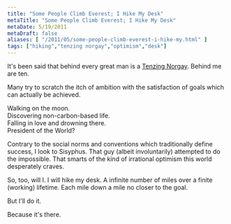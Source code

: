 ```yaml
---
title: "Some People Climb Everest; I Hike My Desk"
metaTitle: "Some People Climb Everest; I Hike My Desk"
metaDate: 5/19/2011
metaDraft: false
aliases: [ "/2011/05/some-people-climb-everest-i-hike-my.html" ]
tags: ["hiking","tenzing norgay","optimism","desk"]
---
```


It's been said that behind every great man is a [Tenzing Norgay](http://en.wikipedia.org/wiki/Tenzing_Norgay). Behind me are ten.  
  
Many try to scratch the itch of ambition with the satisfaction of goals which can actually be achieved.  
  
Walking on the moon.  
Discovering non-carbon-based life.  
Falling in love and drowning there.  
President of the World?  
  
Contrary to the social norms and conventions which traditionally define success, I look to Sisyphus. That guy (albeit involuntarily) attempted to do the impossible. That smarts of the kind of irrational optimism this world desperately craves.  
  
So, too, will I. I will hike my desk. A infinite number of miles over a finite (working) lifetime. Each mile down a mile no closer to the goal.  
  
But I'll do it.  
  
Because it's there.
